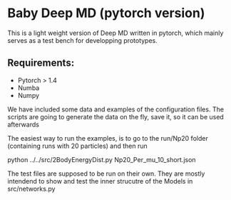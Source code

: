 # Baby Deep MD (pytorch version)

This is a light weight version of Deep MD written in pytorch, which mainly serves as a test bench for developping prototypes. 

## Requirements:

- Pytorch > 1.4
- Numba
- Numpy 

We have included some data and examples of the configuration files.
The scripts are going to generate the data on the fly, save it, so it can be used afterwards

The easiest way to run the examples, is to go to the run/Np20 folder (containing runs with 20 particles)
and then run 

python ../../src/2BodyEnergyDist.py Np20_Per_mu_10_short.json

The test files are supposed to be run on their own. They are mostly intendend to show and test the inner strucutre of the Models in src/networks.py 
